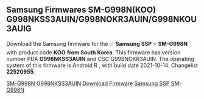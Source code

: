 <h2>Samsung Firmwares SM-G998N(KOO) G998NKSS3AUIN/G998NOKR3AUIN/G998NKOU3AUIG</h2>
Download the Samsung firmware for the ✅ <strong>Samsung SSP </strong> ⭐ <strong>SM-G998N</strong> with product code <strong>KOO</strong> <strong> from South Korea</strong>. This firmware has version number PDA <strong>G998NKSS3AUIN</strong> and CSC G998NOKR3AUIN. The operating system of this firmware is Android R , with build date 2021-10-14. Changelist <strong>22520955</strong>.


[SM-G998N](https://samfirm.shop/samsung/model/SM-G998N)
[G998NKSS3AUIN](https://samfirm.shop/samsung/pda/G998NKSS3AUIN)
[Download Firmware Samsung SSP SM-G998N](https://samfirm.shop/samsung/firmware/465117)
